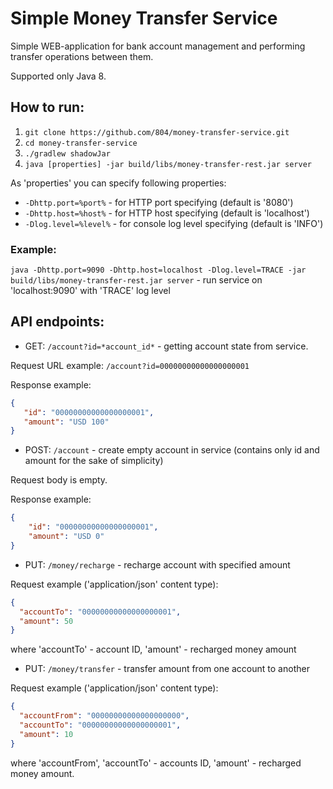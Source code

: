 # Simple Money Transfer Service

Simple WEB-application for bank account management and performing transfer operations between them.

Supported only Java 8.

## How to run:

1. `git clone https://github.com/804/money-transfer-service.git`
2. `cd money-transfer-service`
3. `./gradlew shadowJar`
4. `java [properties] -jar build/libs/money-transfer-rest.jar server`

As 'properties' you can specify following properties:
 - `-Dhttp.port=%port%` - for HTTP port specifying (default is '8080')
 - `-Dhttp.host=%host%` - for HTTP host specifying (default is 'localhost')
 - `-Dlog.level=%level%` - for console log level specifying (default is 'INFO')
 
### Example:
`java -Dhttp.port=9090 -Dhttp.host=localhost -Dlog.level=TRACE -jar build/libs/money-transfer-rest.jar server` - run service on 'localhost:9090' with 'TRACE' log level

## API endpoints: 

 - GET: `/account?id=*account_id*` - getting account state from service.
  
  Request URL example: `/account?id=00000000000000000001`

  Response example:
   ```json
  {
      "id": "00000000000000000001",
      "amount": "USD 100"
  }
   ```

 - POST: `/account` - create empty account in service (contains only id and amount for the sake of simplicity)

  Request body is empty.
  
  Response example:
  
  ```json
  {
      "id": "00000000000000000001",
      "amount": "USD 0"
  }
  ```
  
 - PUT: `/money/recharge` - recharge account with specified amount
  
  Request example ('application/json' content type):
  ```json
  {
  	"accountTo": "00000000000000000001",
  	"amount": 50
  }
  ```
  where 'accountTo' - account ID, 'amount' - recharged money amount
  
 - PUT: `/money/transfer` - transfer amount from one account to another
  
  Request example ('application/json' content type):
  ```json
  {
  	"accountFrom": "00000000000000000000",
  	"accountTo": "00000000000000000001",
  	"amount": 10
  }
  ```
  where 'accountFrom', 'accountTo' - accounts ID, 'amount' - recharged money amount.
